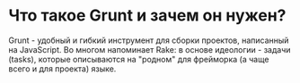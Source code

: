 Что такое Grunt и зачем он нужен?
=================================

Grunt - удобный и гибкий инструмент для сборки проектов, написанный на JavaScript. Во многом напоминает Rake: в основе идеологии - задачи (tasks), которые описываются на "родном" для фрейморка (а чаще всего и для проекта) языке.

